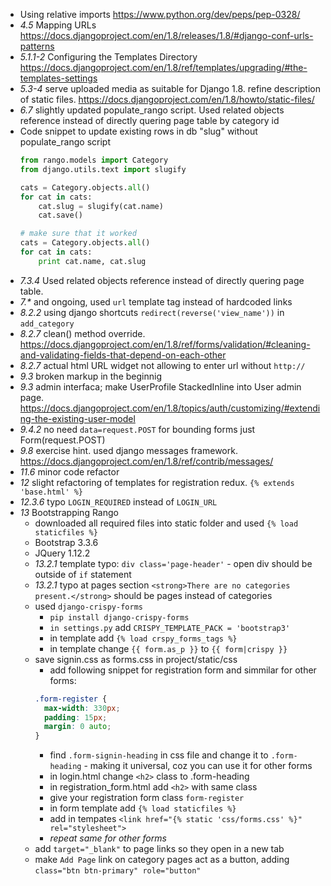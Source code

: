* Using relative imports https://www.python.org/dev/peps/pep-0328/
* _4.5_  Mapping URLs https://docs.djangoproject.com/en/1.8/releases/1.8/#django-conf-urls-patterns
* _5.1.1-2_  Configuring the Templates Directory https://docs.djangoproject.com/en/1.8/ref/templates/upgrading/#the-templates-settings
* _5.3-4_ serve uploaded media as suitable for Django 1.8. refine description of static files. https://docs.djangoproject.com/en/1.8/howto/static-files/
* _6.7_ slightly updated populate_rango script. Used related objects reference instead of directly quering page table by category id
* Code snippet to update existing rows in db "slug" without populate_rango script
  ```python
  from rango.models import Category
  from django.utils.text import slugify

  cats = Category.objects.all()
  for cat in cats:
      cat.slug = slugify(cat.name)
      cat.save()

  # make sure that it worked
  cats = Category.objects.all()
  for cat in cats:
      print cat.name, cat.slug
  ```
* _7.3.4_ Used related objects reference instead of directly quering page table.
* _7.*_ and ongoing, used `url` template tag instead of hardcoded links
* _8.2.2_ using django shortcuts `redirect(reverse('view_name'))` in `add_category`
* _8.2.7_ clean() method override. https://docs.djangoproject.com/en/1.8/ref/forms/validation/#cleaning-and-validating-fields-that-depend-on-each-other
* _8.2.7_ actual html URL widget not allowing to enter url without `http://`
* _9.3_ broken markup in the beginnig
* _9.3_ admin interfaca; make UserProfile StackedInline into User admin page. https://docs.djangoproject.com/en/1.8/topics/auth/customizing/#extending-the-existing-user-model
* _9.4.2_ no need `data=request.POST` for bounding forms just Form(request.POST)
* _9.8_ exercise hint. used django messages framework. https://docs.djangoproject.com/en/1.8/ref/contrib/messages/
* _11.6_ minor code refactor
* _12_ slight refactoring of templates for registration redux. `{% extends 'base.html' %}`
* _12.3.6_ typo `LOGIN_REQUIRED` instead of `LOGIN_URL`
* _13_ Bootstrapping Rango
  * downloaded all required files into static folder and used `{% load staticfiles %}`
  * Bootstrap 3.3.6
  * JQuery 1.12.2
  * _13.2.1_ template typo: `div class='page-header'` - open div should be outside of `if` statement
  * _13.2.1_ typo at pages section  `<strong>There are no categories present.</strong>` should be pages instead of categories
  * used `django-crispy-forms`
    * `pip install django-crispy-forms`
    * `in settings.py` add `CRISPY_TEMPLATE_PACK = 'bootstrap3'`
    * in template add `{% load crspy_forms_tags %}`
    * in template change `{{ form.as_p }}` to `{{ form|crispy }}`
  * save signin.css as forms.css in project/static/css
    * add following snippet for registration form and simmilar for other forms:
    ```css
    .form-register {
      max-width: 330px;
      padding: 15px;
      margin: 0 auto;
    }
    ```
    * find `.form-signin-heading` in css file and change it to `.form-heading` - making it universal, coz you can use it for other forms
    * in login.html change `<h2>` class to .form-heading
    * in registration_form.html add `<h2>` with same class
    * give your registration form class `form-register`
    * in form template add `{% load staticfiles %}`
    * add in tempates `<link href="{% static 'css/forms.css' %}" rel="stylesheet">`
    * _repeat same for other forms_
  * add `target="_blank"` to page links so they open in a new tab
  * make `Add Page` link on category pages act as a button, adding `class="btn btn-primary" role="button"`
